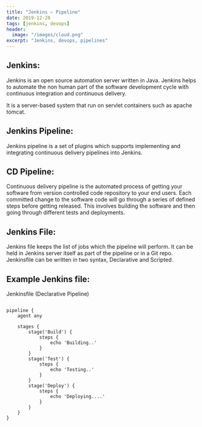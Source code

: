 ```yaml
---
title: "Jenkins — Pipeline"
date: 2019-12-20
tags: [jenkins, devops]
header:
  image: "/images/cloud.png"
excerpt: "Jenkins, devops, pipelines"
---
```


## Jenkins:

Jenkins is an open source automation server written in Java. Jenkins helps to automate the non human part of the software development cycle with continuous integration and continuous delivery. 

It is a server-based system that run on servlet containers such as apache tomcat. 

## Jenkins Pipeline:

Jenkins pipeline is a set of plugins which supports implementing and integrating continuous delivery pipelines into Jenkins.

## CD Pipeline:

Continuous delivery pipeline is the automated process of getting your software from version controlled code repository to your end users. Each committed change to the software code will go through a series of defined steps before getting released. This involves building the software and then going through different tests and deployments.

## Jenkins File:

Jenkins file keeps the list of jobs which the pipeline will perform. It can be held in Jenkins server itself as part of the pipeline or in a Git repo. Jenkinsfile can be written in two syntax, Declarative and Scripted.


## Example Jenkins file:

Jenkinsfile (Declarative Pipeline)

```

pipeline {
    agent any

    stages {
        stage('Build') {
            steps {
                echo 'Building..'
            }
        }
        stage('Test') {
            steps {
                echo 'Testing..'
            }
        }
        stage('Deploy') {
            steps {
                echo 'Deploying....'
            }
        }
    }
}

```